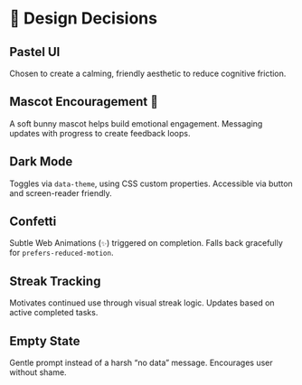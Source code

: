 # 💖 Design Decisions

## Pastel UI
Chosen to create a calming, friendly aesthetic to reduce cognitive friction.

## Mascot Encouragement 🐇
A soft bunny mascot helps build emotional engagement. Messaging updates with progress to create feedback loops.

## Dark Mode
Toggles via `data-theme`, using CSS custom properties. Accessible via button and screen-reader friendly.

## Confetti
Subtle Web Animations (`✨`) triggered on completion. Falls back gracefully for `prefers-reduced-motion`.

## Streak Tracking
Motivates continued use through visual streak logic. Updates based on active completed tasks.

## Empty State
Gentle prompt instead of a harsh “no data” message. Encourages user without shame.
